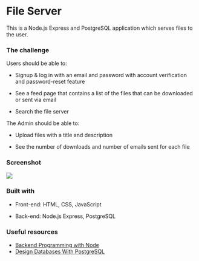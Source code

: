 # File Server

This is a Node.js Express and PostgreSQL application which serves files to the user. 


### The challenge

Users should be able to:

- Signup & log in with an email and password with account verification and password-reset feature

- See a feed page that contains a list of the files that can be downloaded or sent via email

- Search the file server

The Admin should be able to:

- Upload files with a title and description

- See the number of downloads and number of emails sent for each file

### Screenshot

![](./public/img/app_screenshot.png)



### Built with

- Front-end: HTML, CSS, JavaScript

- Back-end: Node.js Express, PostgreSQL 


### Useful resources

- [Backend Programming with Node](https://www.codecademy.com/learn/backend-programming-with-node)
- [Design Databases With PostgreSQL](https://www.codecademy.com/learn/paths/design-databases-with-postgresql)

